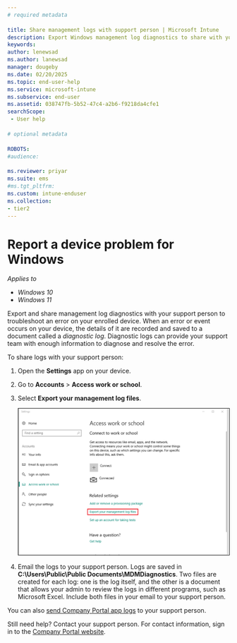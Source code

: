 ```yaml
---
# required metadata

title: Share management logs with support person | Microsoft Intune  
description: Export Windows management log diagnostics to share with your support person for troubleshooting an enrolled device.      
keywords:
author: lenewsad
ms.author: lanewsad
manager: dougeby
ms.date: 02/20/2025
ms.topic: end-user-help
ms.service: microsoft-intune
ms.subservice: end-user
ms.assetid: 038747fb-5b52-47c4-a2b6-f9218da4cfe1
searchScope:
 - User help

# optional metadata

ROBOTS:  
#audience:

ms.reviewer: priyar
ms.suite: ems
#ms.tgt_pltfrm:
ms.custom: intune-enduser
ms.collection:
- tier2
---
```


# Report a device problem for Windows           

*Applies to*  
- *Windows 10*  
- *Windows 11*  

Export and share management log diagnostics with your support person to troubleshoot an error on your enrolled device. When an error or event occurs on your device, the details of it are recorded and saved to a document called a _diagnostic log_. Diagnostic logs can provide your support team with enough information to diagnose and resolve the error.  

To share logs with your support person:   

1. Open the **Settings** app on your device.  
2. Go to **Accounts** > **Access work or school**.  
3. Select **Export your management log files**.  

   ![The "Access work or school screen", which presents the Export option underneath the "Related settings" heading.](./media/send-logs-to-your-it-admin-settings-windows/w10-export-logs.png)

4. Email the logs to your support person. Logs are saved in **C:\Users\Public\Public Documents\MDMDiagnostics**. Two files are created for each log: one is the log itself, and the other is a document that allows your admin to review the logs in different programs, such as Microsoft Excel. Include both files in your email to your support person. 

You can also [send Company Portal app logs](send-logs-to-your-it-admin-cp-windows.md) to your support person. 

Still need help? Contact your support person. For contact information, sign in to the [Company Portal website](https://go.microsoft.com/fwlink/?linkid=2010980).  
